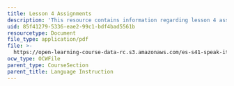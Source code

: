 ```yaml
---
title: Lesson 4 Assignments
description: 'This resource contains information regarding lesson 4 assignments. '
uid: 85f41279-5336-eae2-99c1-bdf4bad5561b
resourcetype: Document
file_type: application/pdf
file: >-
  https://open-learning-course-data-rc.s3.amazonaws.com/es-s41-speak-italian-with-your-mouth-full-spring-2012/85f412795336eae299c1bdf4bad5561b_MITES_S41S12_compiti_4.pdf
ocw_type: OCWFile
parent_type: CourseSection
parent_title: Language Instruction
---
```

